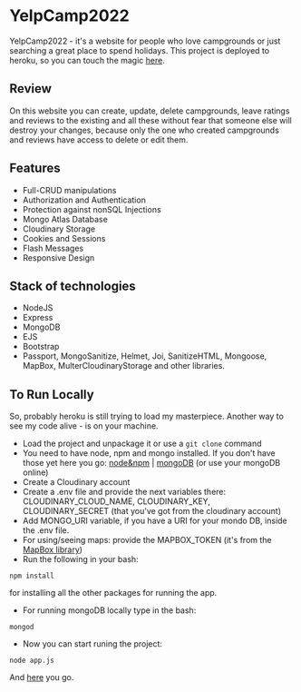 # YelpCamp2022
YelpCamp2022 - it's a website for people who love campgrounds or just searching a great place to spend holidays.
This project is deployed to heroku, so you can touch the magic [here][herokuLink].

## Review
On this website you can create, update, delete campgrounds, leave ratings and reviews to the existing and all these without fear that someone else will destroy your changes, because only the one who created campgrounds and reviews have access to delete or edit them.

## Features
* Full-CRUD manipulations
* Authorization and Authentication
* Protection against nonSQL Injections
* Mongo Atlas Database
* Cloudinary Storage
* Cookies and Sessions
* Flash Messages
* Responsive Design

## Stack of technologies
* NodeJS
* Express
* MongoDB
* EJS
* Bootstrap
* Passport, MongoSanitize, Helmet, Joi, SanitizeHTML, Mongoose, MapBox, MulterCloudinaryStorage and other libraries.

## To Run Locally
So, probably heroku is still trying to load my masterpiece. Another way to see my code alive - is on your machine.
* Load the project and unpackage it or use a ``` git clone ``` command
* You need to have node, npm and mongo installed. If you don't have those yet here you go: [node&npm][nodeLink] | [mongoDB][mongoLink] (or use your mongoDB online)
* Create a Cloudinary account
* Create a .env file and provide the next variables there: CLOUDINARY_CLOUD_NAME, CLOUDINARY_KEY, CLOUDINARY_SECRET (that you've got from the cloudinary account)
* Add MONGO_URI variable, if you have a URI for your mondo DB, inside the .env file.
* For using/seeing maps: provide the MAPBOX_TOKEN (it's from the [MapBox library][mapBoxLink])
* Run the following in your bash:
```
npm install
```
for installing all the other packages for running the app.
* For running mongoDB locally type in the bash:
```
mongod
```
* Now you can start runing the project:
```
node app.js
```
And [here][localHostLink] you go.




[herokuLink]: https://yelp-cmp.herokuapp.com/
[nodeLink]: https://nodejs.org/en/download/
[mongoLink]: https://docs.mongodb.com/manual/tutorial/install-mongodb-on-windows/
[mapBoxLink]: https://account.mapbox.com/auth/signin/
[localHostLink]: https://localhost:3000/
